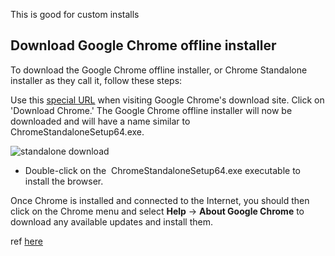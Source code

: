This is good for custom installs

## Download Google Chrome offline installer
To download the Google Chrome offline installer, or Chrome Standalone installer as they call it, follow these steps:

Use this [special URL](http://www.google.com/chrome/?standalone=1) when visiting Google Chrome's download site.
Click on 'Download Chrome.'
The Google Chrome offline installer will now be downloaded and will have a name similar to ChromeStandaloneSetup64.exe.

![standalone download](https://www.bleepstatic.com/images/news/web-browsers/chrome/chrome-offline-installer/chrome-standalone.png)

-   Double-click on the  ChromeStandaloneSetup64.exe executable to install the browser.

Once Chrome is installed and connected to the Internet, you should then click on the Chrome menu and select **Help** -> **About Google Chrome** to download any available updates and install them.

ref [here](https://www.bleepingcomputer.com/news/google/how-to-download-google-chromes-offline-installer/)
